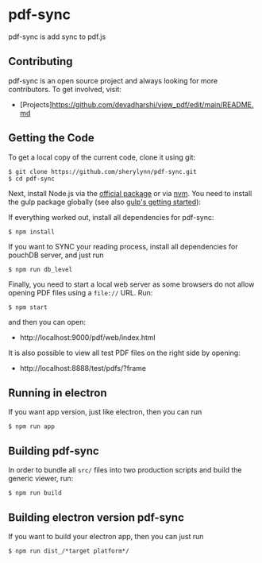 # pdf-sync

pdf-sync is add sync to pdf.js

## Contributing

pdf-sync is an open source project and always looking for more contributors. To
get involved, visit:

+ [Projects]https://github.com/devadharshi/view_pdf/edit/main/README.md



## Getting the Code

To get a local copy of the current code, clone it using git:

    $ git clone https://github.com/sherylynn/pdf-sync.git
    $ cd pdf-sync

Next, install Node.js via the [official package](https://nodejs.org) or via
[nvm](https://github.com/creationix/nvm). You need to install the gulp package
globally (see also [gulp's getting started](https://github.com/gulpjs/gulp/blob/master/docs/getting-started.md#getting-started)):


If everything worked out, install all dependencies for pdf-sync:

    $ npm install

If you want to SYNC your reading process,  install all dependencies for pouchDB server, and just run

    $ npm run db_level

Finally, you need to start a local web server as some browsers do not allow opening
PDF files using a `file://` URL. Run:

    $ npm start

and then you can open:

+ http://localhost:9000/pdf/web/index.html

It is also possible to view all test PDF files on the right side by opening:

+ http://localhost:8888/test/pdfs/?frame

## Running in electron

If you want app version, just like electron, then you can run

    $ npm run app

## Building pdf-sync

In order to bundle all `src/` files into two production scripts and build the generic
viewer, run:

    $ npm run build


## Building electron version pdf-sync

If you want to build your electron app, then you can just run

    $ npm run dist_/*target platform*/

